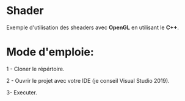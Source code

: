 # Shader
Exemple d'utilisation des sheaders avec **OpenGL** en utilisant le **C++**. 

# Mode d'emploie:

1 - Cloner le répértoire.

2 - Ouvrir le projet avec votre IDE (je conseil Visual Studio 2019).

3- Executer.
